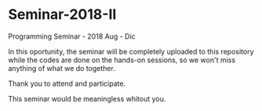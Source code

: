 # Seminar-2018-II
Programming Seminar - 2018 Aug - Dic



In this oportunity, the seminar will be completely uploaded to this repository while the codes are done on the hands-on sessions, so we won't miss anything of what we do together.


Thank you to attend and participate.

This seminar would be meaningless whitout you.
